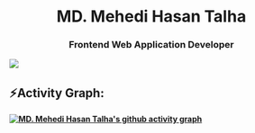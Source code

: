<h1 align="center"> <strong> MD. Mehedi Hasan Talha <strong/> </h1>
<h3 align="center">Frontend Web Application Developer</h3>


<img src="https://user-images.githubusercontent.com/73097560/115834477-dbab4500-a447-11eb-908a-139a6edaec5c.gif"><h2 align="left">⚡Activity Graph:</h2>

[![MD. Mehedi Hasan Talha's github activity graph](https://github-readme-activity-graph.vercel.app/graph?username=md-mehedi-hasan-talha&theme=github-dark)](https://github.com/ashutosh00710/github-readme-activity-graph)
